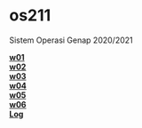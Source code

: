 # os211
Sistem Operasi Genap 2020/2021

[**w01**](https://fikriadidharma.github.io/os211/W01)<br/>
[**w02**](https://fikriadidharma.github.io/os211/W02)<br/>
[**w03**](https://fikriadidharma.github.io/os211/W03)<br/>
[**w04**](https://fikriadidharma.github.io/os211/W04)<br/>
[**w05**](https://fikriadidharma.github.io/os211/W05)<br/>
[**w06**](https://fikriadidharma.github.io/os211/W06)<br/>
[**Log**](https://fikriadidharma.github.io/os211/TXT/mylog.txt)<br/>

